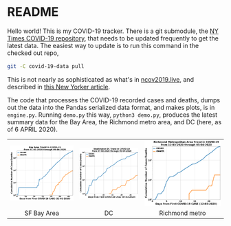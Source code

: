 # README

Hello world! This is my COVID-19 tracker. There is a git submodule, the [NY Times COVID-19 repository](https://github.com/nytimes/covid-19-data), that needs to be updated frequently to get the latest data. The easiest way to update is to run this command in the checked out repo,
```bash
git -C covid-19-data pull
```
This is not nearly as sophisticated as what's in [ncov2019.live](https://ncov2019.live), and described in [this New Yorker article](https://www.newyorker.com/magazine/2020/03/30/the-high-schooler-who-became-a-covid-19-watchdog).

The code that processes the COVID-19 recorded cases and deaths, dumps out the data into the Pandas serialized data format, and makes plots, is in ``engine.py``. Running ``demo.py`` this way, ``python3 demo.py``, produces the latest summary data for the Bay Area, the Richmond metro area, and DC (here, as of 6 APRIL 2020).

| | | |
|:-------------------------:|:-------------------------:|:-------------------------:|
|<img width=100% src="figures/bayarea-06042020.png"> | <img width=100% src="figures/dc-06042020.png"> | <img width=100% src="figures/richmond-06042020.png"> |
| SF Bay Area | DC | Richmond metro |
